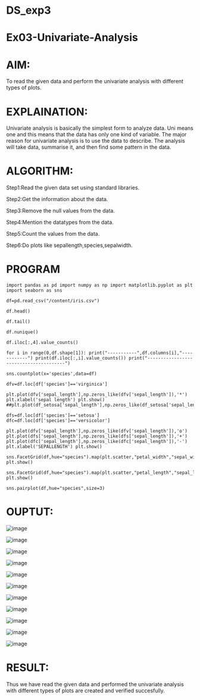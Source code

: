 # DS_exp3
# Ex03-Univariate-Analysis
# AIM:
To read the given data and perform the univariate analysis with different types of plots.

# EXPLAINATION:
Univariate analysis is basically the simplest form to analyze data. Uni means one and this means that the data has only one kind of variable. The major reason for univariate analysis is to use the data to describe. The analysis will take data, summarise it, and then find some pattern in the data.

# ALGORITHM:
Step1:Read the given data set using standard libraries.

Step2:Get the information about the data.

Step3:Remove the null values from the data.

Step4:Mention the datatypes from the data.

Step5:Count the values from the data.

Step6:Do plots like sepallength,species,sepalwidth.

# PROGRAM
```
import pandas as pd import numpy as np import matplotlib.pyplot as plt import seaborn as sns

df=pd.read_csv("/content/iris.csv")

df.head()

df.tail()

df.nunique()

df.iloc[:,4].value_counts()

for i in range(0,df.shape[1]): print("-----------",df.columns[i],"------------") print(df.iloc[:,i].value_counts()) print("---------------------------------------")

sns.countplot(x='species',data=df)

dfv=df.loc[df['species']=='virginica']

plt.plot(dfv['sepal_length'],np.zeros_like(dfv['sepal_length']),'*') plt.xlabel('sepal length') plt.show() ##plt.plot(df_setosa['sepal_length'],np.zeros_like(df_setosa['sepal_length']),'o')

dfs=df.loc[df['species']=='setosa'] dfc=df.loc[df['species']=='versicolor']

plt.plot(dfv['sepal_length'],np.zeros_like(dfv['sepal_length']),'o') plt.plot(dfs['sepal_length'],np.zeros_like(dfs['sepal_length']),'+') plt.plot(dfc['sepal_length'],np.zeros_like(dfc['sepal_length']),'-') plt.xlabel('SEPALLENGTH') plt.show()

sns.FacetGrid(df,hue="species").map(plt.scatter,"petal_width","sepal_width").add_legend(); plt.show()

sns.FacetGrid(df,hue="species").map(plt.scatter,"petal_length","sepal_length").add_legend(); plt.show()

sns.pairplot(df,hue="species",size=3)
```

# OUPTUT:
![image](https://github.com/Leela1822/DS_exp3/assets/106167639/2cb45994-a388-4d45-865d-7f991c653e4e)


![image](https://github.com/Leela1822/DS_exp3/assets/106167639/f0cf4cf5-4517-44e9-904c-5a2a97a71256)



![image](https://github.com/Leela1822/DS_exp3/assets/106167639/a07f3944-b640-4106-90d7-21bcde9d653a)




![image](https://github.com/Leela1822/DS_exp3/assets/106167639/c45e9e5d-b598-4735-a8c8-8611587ec53c)



![image](https://github.com/Leela1822/DS_exp3/assets/106167639/7996a8de-8eb4-479c-bd22-ee4146192c92)


![image](https://github.com/Leela1822/DS_exp3/assets/106167639/ed372e89-9e87-42a6-aa23-a2cb824b45fa)



![image](https://github.com/Leela1822/DS_exp3/assets/106167639/401492f4-698c-47f0-940d-56e486c014d3)



![image](https://github.com/Leela1822/DS_exp3/assets/106167639/f9e9e489-f70e-41c2-86b0-156daebc576b)




![image](https://github.com/Leela1822/DS_exp3/assets/106167639/de04bff1-ce51-40b4-87e3-acd11f8857e3)


![image](https://github.com/Leela1822/DS_exp3/assets/106167639/c61ab9ce-5657-498b-a64a-cbdc05dc4bd5)



![image](https://github.com/Leela1822/DS_exp3/assets/106167639/ba079e74-3a8c-4dd8-b66a-a654561eb452)


# RESULT:
Thus we have read the given data and performed the univariate analysis with different types of plots are created and verified succesfully.
